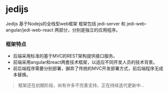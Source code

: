# jedijs
Jedijs 基于Nodejs的全栈型web框架
框架包括 jedi-server 和 jedi-web-angular/jedi-web-react 两部分，分别是独立的应用程序。

### 框架特点
* 后端采用标准的基于MVC的REST架构提供接口服务。
* 前端采用angular和react两套技术框架，以适应不同开发人员的技术背景。
* 前后端程序需要分别部署，摒弃了传统的MVC开发部署方式，前后端程序无成本替换。

> 框架还在初期阶段，尚有许多不完善支持，正在持续迭代更新中...
